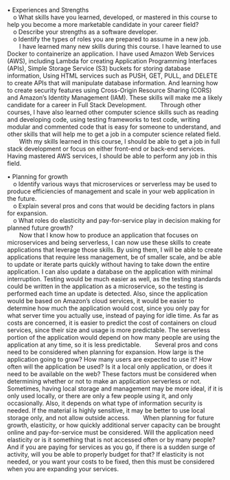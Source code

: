 
•	Experiences and Strengths  
&emsp;o	What skills have you learned, developed, or mastered in this course to help you become a more marketable candidate in your career field?  
&emsp;o	Describe your strengths as a software developer.  
&emsp;o	Identify the types of roles you are prepared to assume in a new job.  
&emsp;&emsp;I have learned many new skills during this course. I have learned to use Docker to containerize an application. I have used Amazon Web Services (AWS), including Lambda for creating Application Programming Interfaces (APIs), Simple Storage Service (S3) buckets for storing database information, Using HTML services such as PUSH, GET, PULL, and DELETE to create APIs that will manipulate database information. And learning how to create security features using Cross-Origin Resource Sharing (CORS) and Amazon’s Identity Management (IAM). These skills will make me a likely candidate for a career in Full Stack Development. 
&emsp;&emsp;Through other courses, I have also learned other computer science skills such as reading and developing code, using testing frameworks to test code, writing modular and commented code that is easy for someone to understand, and other skills that will help me to get a job in a computer science related field.
&emsp;&emsp;With my skills learned in this course, I should be able to get a job in full stack development or focus on either front-end or back-end services. Having mastered AWS services, I should be able to perform any job in this field.

•	Planning for growth  
&emsp;o	Identify various ways that microservices or serverless may be used to produce efficiencies of management and scale in your web application in the future.  
&emsp;o	Explain several pros and cons that would be deciding factors in plans for expansion.  
&emsp;o	What roles do elasticity and pay-for-service play in decision making for planned future growth?  
&emsp;&emsp;Now that I know how to produce an application that focuses on microservices and being serverless, I can now use these skills to create applications that leverage those skills. By using them, I will be able to create applications that require less management, be of smaller scale, and be able to update or iterate parts quickly without having to take down the entire application. I can also update a database on the application with minimal interruption. Testing would be much easier as well, as the testing standards could be written in the application as a microservice, so the testing is performed each time an update is detected. Also, since the application would be based on Amazon’s cloud services, it would be easier to determine how much the application would cost, since you only pay for what server time you actually use, instead of paying for idle time. As far as costs are concerned, it is easier to predict the cost of containers on cloud services, since their size and usage is more predictable. The serverless portion of the application would depend on how many people are using the application at any time, so it is less predictable.
&emsp;&emsp;Several pros and cons need to be considered when planning for expansion. How large is the application going to grow? How many users are expected to use it? How often will the application be used? Is it a local only application, or does it need to be available on the web? These factors must be considered when determining whether or not to make an application serverless or not. Sometimes, having local storage and management may be more ideal, if it is only used locally, or there are only a few people using it, and only occasionally. Also, it depends on what type of information security is needed. If the material is highly sensitive, it may be better to use local storage only, and not allow outside access.
&emsp;&emsp;When planning for future growth, elasticity, or how quickly additional server capacity can be brought online and pay-for-service must be considered. Will the application need elasticity or is it something that is not accessed often or by many people? And if you are paying for services as you go, if there is a sudden surge of activity, will you be able to properly budget for that? If elasticity is not needed, or you want your costs to be fixed, then this must be considered when you are expanding your services.
